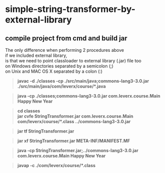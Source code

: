 # simple-string-transformer-by-external-library

## compile project from cmd and build jar

The only difference when performing 2 procedures above \
if we included external library, \
is that we need to point classloader to external library (.jar) file too \
on Windows directories separated by a semicolon (;) \
on Unix and MAC OS X separated by a colon (:)


>**javac -d ./classes -cp ./src/main/java;commons-lang3-3.0.jar ./src/main/java/com/leverx/course/\*.java**

>**java -cp ./classes;commons-lang3-3.0.jar com.leverx.course.Main Happy New Year**

>**cd classes** \
>**jar cvfe StringTransformer.jar com.leverx.course.Main  com/leverx/course/\*.class ../commons-lang3-3.0.jar**

>**jar tf StringTransformer.jar**

>**jar xf StringTransformer.jar META-INF/MANIFEST.MF**

>**java -cp StringTransformer.jar;../commons-lang3-3.0.jar com.leverx.course.Main Happy New Year**

>**javap -c ./com/leverx/course/\*.class**
